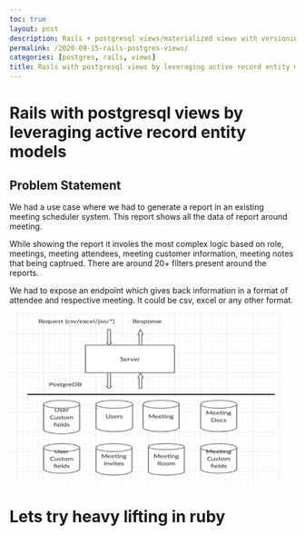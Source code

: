 ```yaml
---
toc: true
layout: post
description: Rails + postgresql views/materialized views with versioning and usages
permalink: /2020-09-15-rails-postgres-views/
categories: [postgres, rails, views]
title: Rails with postgresql views by leveraging active record entity models
---
```

# Rails with postgresql views by leveraging active record entity models

## Problem Statement

We had a use case where we had to generate a report in an existing meeting scheduler system. This report shows all the data of report around meeting. 

While showing the report it involes the most complex logic based on role, meetings, meeting attendees, meeting customer information, meeting notes that being captrued. There are around 20+ filters present around the reports. 

We had to expose an endpoint which gives back information in a format of attendee and respective meeting. It could be csv, excel or any other format. 

<img src = "../images/db_views_schema.png" height="300px" width="480px"/>

# Lets try heavy lifting in ruby

